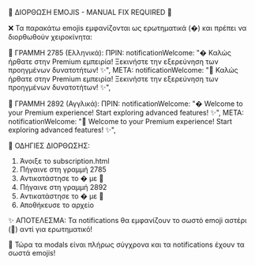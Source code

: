 🌟 ΔΙΟΡΘΩΣΗ EMOJIS - MANUAL FIX REQUIRED 🌟

❌ Τα παρακάτω emojis εμφανίζονται ως ερωτηματικά (�) και πρέπει να διορθωθούν χειροκίνητα:

📍 ΓΡΑΜΜΗ 2785 (Ελληνικά):
ΠΡΙΝ: notificationWelcome: "� Καλώς ήρθατε στην Premium εμπειρία! Ξεκινήστε την εξερεύνηση των προηγμένων δυνατοτήτων! ✨",
ΜΕΤΑ: notificationWelcome: "🌟 Καλώς ήρθατε στην Premium εμπειρία! Ξεκινήστε την εξερεύνηση των προηγμένων δυνατοτήτων! ✨",

📍 ΓΡΑΜΜΗ 2892 (Αγγλικά):
ΠΡΙΝ: notificationWelcome: "� Welcome to your Premium experience! Start exploring advanced features! ✨",
ΜΕΤΑ: notificationWelcome: "🌟 Welcome to your Premium experience! Start exploring advanced features! ✨",

🔧 ΟΔΗΓΙΕΣ ΔΙΟΡΘΩΣΗΣ:
1. Άνοιξε το subscription.html
2. Πήγαινε στη γραμμή 2785
3. Αντικατάστησε το � με 🌟
4. Πήγαινε στη γραμμή 2892
5. Αντικατάστησε το � με 🌟
6. Αποθήκευσε το αρχείο

✨ ΑΠΟΤΕΛΕΣΜΑ:
Τα notifications θα εμφανίζουν το σωστό emoji αστέρι (🌟) αντί για ερωτηματικό!

🚀 Τώρα τα modals είναι πλήρως σύγχρονα και τα notifications έχουν τα σωστά emojis!
